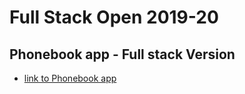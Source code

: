 # Full Stack Open 2019-20

## Phonebook app - Full stack Version

* [link to Phonebook app](https://polar-everglades-75142.herokuapp.com/)
